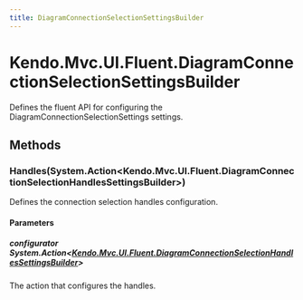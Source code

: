 ```yaml
---
title: DiagramConnectionSelectionSettingsBuilder
---
```


# Kendo.Mvc.UI.Fluent.DiagramConnectionSelectionSettingsBuilder
Defines the fluent API for configuring the DiagramConnectionSelectionSettings settings.




## Methods


### Handles(System.Action\<Kendo.Mvc.UI.Fluent.DiagramConnectionSelectionHandlesSettingsBuilder\>)
Defines the connection selection handles configuration.


#### Parameters

##### configurator System.Action<[Kendo.Mvc.UI.Fluent.DiagramConnectionSelectionHandlesSettingsBuilder](/api/wrappers/aspnet-mvc/Kendo.Mvc.UI.Fluent/DiagramConnectionSelectionHandlesSettingsBuilder)>
The action that configures the handles.






